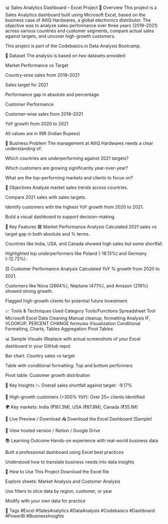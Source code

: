 📊 Sales Analytics Dashboard – Excel Project
🔎 Overview
This project is a Sales Analytics dashboard built using Microsoft Excel, based on the business case of AtliQ Hardwares, a global electronics distributor. The objective was to analyze sales performance over three years (2019–2021) across various countries and customer segments, compare actual sales against targets, and uncover high-growth customers.

This project is part of the Codebasics.io Data Analysis Bootcamp.

📁 Dataset
The analysis is based on two datasets provided:

Market Performance vs Target

Country-wise sales from 2019–2021

Sales target for 2021

Performance gap in absolute and percentage

Customer Performance

Customer-wise sales from 2019–2021

YoY growth from 2020 to 2021

All values are in INR (Indian Rupees)

💼 Business Problem
The management at AtliQ Hardwares needs a clear understanding of:

Which countries are underperforming against 2021 targets?

Which customers are growing significantly year-over-year?

What are the top-performing markets and clients to focus on?

🎯 Objectives
Analyze market sales trends across countries.

Compare 2021 sales with sales targets.

Identify customers with the highest YoY growth from 2020 to 2021.

Build a visual dashboard to support decision-making.

📌 Key Features
🟩 Market Performance Analysis
Calculated 2021 sales vs target gap in both absolute and % terms.

Countries like India, USA, and Canada showed high sales but some shortfall.

Highlighted top underperformers like Poland (-18.13%) and Germany (-12.72%).

🟨 Customer Performance Analysis
Calculated YoY % growth from 2020 to 2021.

Customers like Nova (2664%), Neptune (471%), and Amazon (219%) showed strong growth.

Flagged high-growth clients for potential future investment.

📈 Tools & Techniques Used
Category	Tools/Functions
Spreadsheet Tool	Microsoft Excel
Data Cleaning	Manual cleanup, formatting
Analysis	IF, VLOOKUP, PERCENT CHANGE formulas
Visualization	Conditional Formatting, Charts, Tables
Aggregation	Pivot Tables

📊 Sample Visuals
(Replace with actual screenshots of your Excel dashboard in your GitHub repo)

Bar chart: Country sales vs target

Table with conditional formatting: Top and bottom performers

Pivot table: Customer growth distribution

📌 Key Insights
📉 Overall sales shortfall against target: -9.17%

🚀 High-growth customers (>300% YoY): Over 25+ clients identified

🌍 Key markets: India (₹161.3M), USA (₹87.8M), Canada (₹35.1M)

🔗 Live Preview / Download
📥 Download the Excel Dashboard (Sample)

🔗 View hosted version / Notion / Google Drive

📚 Learning Outcome
Hands-on experience with real-world business data

Built a professional dashboard using Excel best practices

Understood how to translate business needs into data insights

🏁 How to Use This Project
Download the Excel file

Explore sheets: Market Analysis and Customer Analysis

Use filters to slice data by region, customer, or year

Modify with your own data for practice

🔖 Tags
#Excel #SalesAnalytics #DataAnalysis #Codebasics #Dashboard #PowerBI #BusinessInsights

